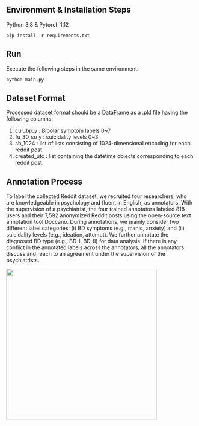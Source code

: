 
## Environment & Installation Steps
Python 3.8 & Pytorch 1.12
```
pip install -r requirements.txt
```
## Run
Execute the following steps in the same environment:
```
python main.py
```
## Dataset Format
Processed dataset format should be a DataFrame as a .pkl file having the following columns:
1. cur_bp_y : Bipolar symptom labels 0~7 
2. fu_30_su_y : suicidality levels 0~3
3. sb_1024 : list of lists consisting of 1024-dimensional encoding for each reddit post.
4. created_utc : list containing the datetime objects corresponding to each reddit post.

## Annotation Process
To label the collected Reddit dataset, we recruited four researchers, who are knowledgeable in psychology and fluent in English, as annotators. With the supervision of a psychiatrist, the four trained annotators labeled 818 users and their 7,592 anonymized Reddit posts using the open-source text annotation tool Doccano. During annotations, we mainly consider two different label categories: (i) BD symptoms (e.g., manic, anxiety) and (ii) suicidality levels (e.g., ideation, attempt). We further annotate the diagnosed BD type (e.g., BD-I, BD-II) for data analysis. If there is any conflict in the annotated labels across the annotators, all the annotators discuss and reach to an agreement under the supervision of the psychiatrists. 

<img src = "img/dataset.png" width="400">
